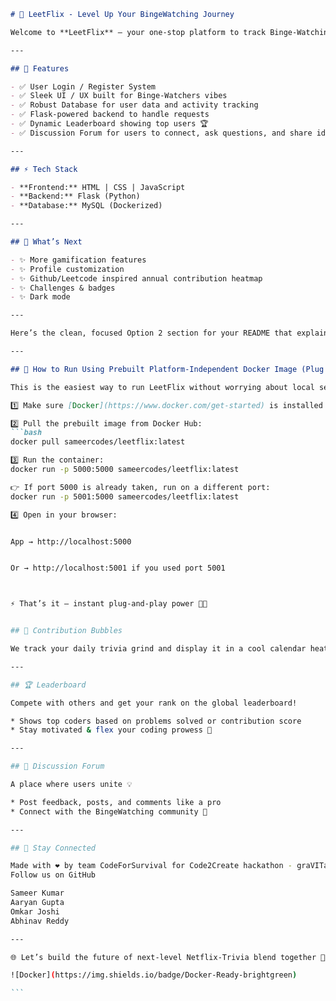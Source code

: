 ````markdown
# 🚀 LeetFlix - Level Up Your BingeWatching Journey

Welcome to **LeetFlix** – your one-stop platform to track Binge-Watching progress, compete on leaderboards, engage in discussions, and flaunt those green contribution bubbles like a boss. Inspired by LeetCode and Netflix, but cooler 😎

---

## 🌟 Features

- ✅ User Login / Register System  
- ✅ Sleek UI / UX built for Binge-Watchers vibes  
- ✅ Robust Database for user data and activity tracking  
- ✅ Flask-powered backend to handle requests  
- ✅ Dynamic Leaderboard showing top users 🏆  
- ✅ Discussion Forum for users to connect, ask questions, and share ideas 💬

---

## ⚡ Tech Stack

- **Frontend:** HTML | CSS | JavaScript  
- **Backend:** Flask (Python)  
- **Database:** MySQL (Dockerized)

---

## 🚧 What’s Next

- ✨ More gamification features  
- ✨ Profile customization  
- ✨ Github/Leetcode inspired annual contribution heatmap  
- ✨ Challenges & badges  
- ✨ Dark mode  

---

Here’s the clean, focused Option 2 section for your README that explains exactly how to run the machine-independent Docker image ⚡🚀

---

## 🚀 How to Run Using Prebuilt Platform-Independent Docker Image (Plug & Play ⚡)

This is the easiest way to run LeetFlix without worrying about local setup or building the image.

1️⃣ Make sure [Docker](https://www.docker.com/get-started) is installed and running.

2️⃣ Pull the prebuilt image from Docker Hub:  
```bash
docker pull sameercodes/leetflix:latest

3️⃣ Run the container:
docker run -p 5000:5000 sameercodes/leetflix:latest

👉 If port 5000 is already taken, run on a different port:
docker run -p 5001:5000 sameercodes/leetflix:latest

4️⃣ Open in your browser:


App → http://localhost:5000


Or → http://localhost:5001 if you used port 5001



⚡ That’s it — instant plug-and-play power 🧱💯


## 🎯 Contribution Bubbles

We track your daily trivia grind and display it in a cool calendar heatmap 💚

---

## 🏆 Leaderboard

Compete with others and get your rank on the global leaderboard!

* Shows top coders based on problems solved or contribution score
* Stay motivated & flex your coding prowess 💪

---

## 💬 Discussion Forum

A place where users unite 💡

* Post feedback, posts, and comments like a pro
* Connect with the BingeWatching community 🔗

---

## 👋 Stay Connected

Made with ❤️ by team CodeForSurvival for Code2Create hackathon - graVITas 2025 @ VIT Vellore
Follow us on GitHub

Sameer Kumar
Aaryan Gupta
Omkar Joshi
Abhinav Reddy

---

🌐 Let’s build the future of next-level Netflix-Trivia blend together 🚀💡

![Docker](https://img.shields.io/badge/Docker-Ready-brightgreen)

```